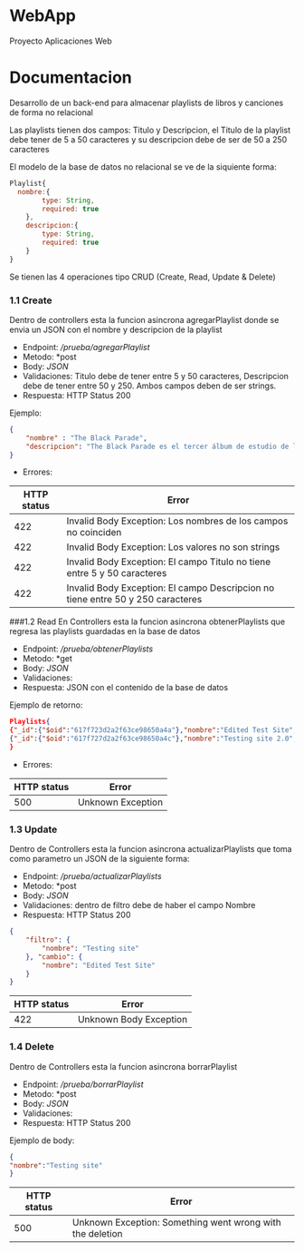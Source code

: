 # WebApp
Proyecto Aplicaciones Web

# Documentacion

Desarrollo de un back-end para almacenar playlists de libros y canciones de forma no relacional

Las playlists tienen dos campos: Titulo y Descripcion, el Titulo de la playlist debe tener de 5 a 50 caracteres y su descripcion debe de ser de 50 a 250 caracteres

El modelo de la base de datos no relacional se ve de la siquiente forma:

```Javascript
Playlist{
  nombre:{
        type: String,
        required: true
    },
    descripcion:{
        type: String,
        required: true
    }
}

```

Se tienen las 4 operaciones tipo CRUD (Create, Read, Update & Delete)

### 1.1 Create
Dentro de controllers esta la funcion asincrona agregarPlaylist donde se envia un JSON con el nombre y descripcion de la playlist

* Endpoint: */prueba/agregarPlaylist*
* Metodo: *post
* Body: *JSON*
* Validaciones: Titulo debe de tener entre 5 y 50 caracteres, Descripcion debe de tener entre 50 y 250. Ambos campos deben de ser strings.
* Respuesta: HTTP Status 200 

Ejemplo: 
```JSON
{
    "nombre" : "The Black Parade",
    "descripcion": "The Black Parade es el tercer álbum de estudio de la banda estadounidense de rock My Chemical Romance."
}
```

* Errores: 


HTTP status |Error
------------ | -------------
422 |Invalid Body Exception: Los nombres de los campos no coinciden
422 |Invalid Body Exception: Los valores no son strings
422 |Invalid Body Exception: El campo Titulo no tiene entre 5 y 50 caracteres
422 |Invalid Body Exception: El campo Descripcion no tiene entre 50 y 250 caracteres


###1.2 Read
En Controllers esta la funcion asincrona obtenerPlaylists que regresa las playlists guardadas en la base de datos


* Endpoint: */prueba/obtenerPlaylists*
* Metodo: *get
* Body: *JSON*
* Validaciones: 
* Respuesta: JSON con el contenido de la base de datos

Ejemplo de retorno:
```JSON
Playlists{
{"_id":{"$oid":"617f723d2a2f63ce98650a4a"},"nombre":"Edited Test Site","descripcion":"test descripcion of a char set that should be above 50 characters","__v":0}
{"_id":{"$oid":"617f727d2a2f63ce98650a4c"},"nombre":"Testing site 2.0","descripcion":"test descripcion of a char set that should be above 50 characters","__v":0}
}
```
* Errores:

HTTP status |Error
------------ | -------------
500 |Unknown Exception


### 1.3 Update

Dentro de Controllers esta la funcion asincrona actualizarPlaylists que toma como parametro un JSON de la siguiente forma:


* Endpoint: */prueba/actualizarPlaylists*
* Metodo: *post
* Body: *JSON*
* Validaciones: dentro de filtro debe de haber el campo Nombre
* Respuesta: HTTP Status 200

```JSON
{
    "filtro": {
        "nombre": "Testing site"
    }, "cambio": {
        "nombre": "Edited Test Site"
    }
}
```

HTTP status |Error
------------ | -------------
422 |Unknown Body Exception


### 1.4 Delete

Dentro de Controllers esta la funcion asincrona borrarPlaylist

* Endpoint: */prueba/borrarPlaylist*
* Metodo: *post
* Body: *JSON*
* Validaciones: 
* Respuesta: HTTP Status 200

Ejemplo de body: 
 ```JSON
 {
 "nombre":"Testing site"
 }
 ```

HTTP status |Error
------------ | -------------
500 |Unknown Exception: Something went wrong with the deletion
